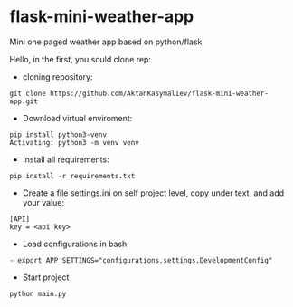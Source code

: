 # flask-mini-weather-app
Mini one paged weather app based on python/flask

Hello, in the first, you sould clone rep:
* cloning repository:
```
git clone https://github.com/AktanKasymaliev/flask-mini-weather-app.git
```
* Download virtual enviroment:
```
pip install python3-venv 
Activating: python3 -m venv venv
```
* Install all requirements: 
```
pip install -r requirements.txt
```
* Create a file settings.ini on self project level, copy under text, and add your value: 
```
[API]
key = <api key>
```

* Load configurations in bash
```
- export APP_SETTINGS="configurations.settings.DevelopmentConfig"
```
* Start project
```
python main.py
```
